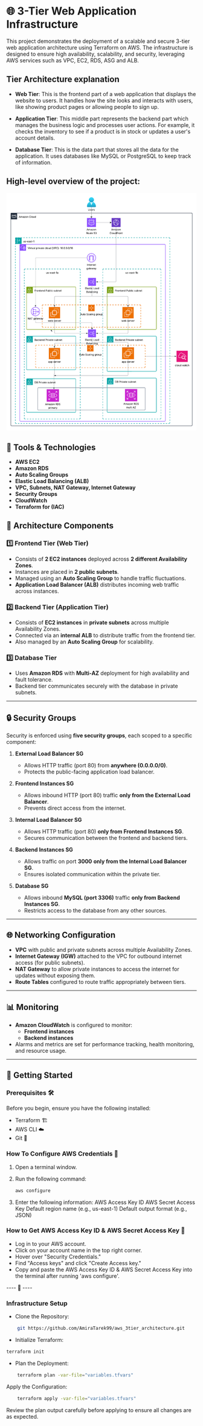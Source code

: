 # 🌐 3-Tier Web Application Infrastructure

This project demonstrates the deployment of a scalable and secure 3-tier web application architecture using Terraform on AWS. The infrastructure is designed to ensure high availability, scalability, and security, leveraging AWS services such as VPC, EC2, RDS, ASG and ALB.


## Tier Architecture explanation

- **Web Tier**: This is the frontend part of a web application that displays the website to users. It handles how the site looks and interacts with users, like showing product pages or allowing people to sign up.

- **Application Tier**: This middle part represents the backend part which manages the business logic and processes user actions. For example, it checks the inventory to see if a product is in stock or updates a user's account details.

- **Database Tier**: This is the data part that stores all the data for the application. It uses databases like MySQL or PostgreSQL to keep track of information.


## High-level overview of the project:
![Architecture](\diagram\aws-3tier-architecture-diagram.png)


## 🚀 Tools & Technologies 

- **AWS EC2**
- **Amazon RDS**
- **Auto Scaling Groups**
- **Elastic Load Balancing (ALB)**
- **VPC, Subnets, NAT Gateway, Internet Gateway**
- **Security Groups**
- **CloudWatch**
- **Terraform for (IAC)** 

## 🧱 Architecture Components

### 1️⃣ **Frontend Tier (Web Tier)**
- Consists of **2 EC2 instances** deployed across **2 different Availability Zones**.
- Instances are placed in **2 public subnets**.
- Managed using an **Auto Scaling Group** to handle traffic fluctuations.
- **Application Load Balancer (ALB)** distributes incoming web traffic across instances.

### 2️⃣ **Backend Tier (Application Tier)**
- Consists of **EC2 instances** in **private subnets** across multiple Availability Zones.
- Connected via an **internal ALB** to distribute traffic from the frontend tier.
- Also managed by an **Auto Scaling Group** for scalability.

### 3️⃣ **Database Tier**
- Uses **Amazon RDS** with **Multi-AZ** deployment for high availability and fault tolerance.
- Backend tier communicates securely with the database in private subnets.

---

## 🔒 Security Groups

Security is enforced using **five security groups**, each scoped to a specific component:

1. **External Load Balancer SG**
   - Allows HTTP traffic (port 80) from **anywhere (0.0.0.0/0)**.
   - Protects the public-facing application load balancer.

2. **Frontend Instances SG**
   - Allows inbound HTTP (port 80) traffic **only from the External Load Balancer**.
   - Prevents direct access from the internet.

3. **Internal Load Balancer SG**
   - Allows HTTP traffic (port 80) **only from Frontend Instances SG**.
   - Secures communication between the frontend and backend tiers.

4. **Backend Instances SG**
   - Allows traffic on port **3000** **only from the Internal Load Balancer SG**.
   - Ensures isolated communication within the private tier.

5. **Database SG**
   - Allows inbound **MySQL (port 3306)** traffic **only from Backend Instances SG**.
   - Restricts access to the database from any other sources.

---

## 🌐 Networking Configuration

- **VPC** with public and private subnets across multiple Availability Zones.
- **Internet Gateway (IGW)** attached to the VPC for outbound internet access (for public subnets).
- **NAT Gateway** to allow private instances to access the internet for updates without exposing them.
- **Route Tables** configured to route traffic appropriately between tiers.

---

## 📊 Monitoring

- **Amazon CloudWatch** is configured to monitor:
  - **Frontend instances**
  - **Backend instances**
- Alarms and metrics are set for performance tracking, health monitoring, and resource usage.

---
## 🚀 Getting Started

### Prerequisites 🛠️

Before you begin, ensure you have the following installed:

- Terraform 🏗️
- AWS CLI ☁️
- Git 🐙

### How To Configure AWS Credentials 🔑

1. Open a terminal window.
2. Run the following command:

    ```bash
    aws configure
    ```

3. Enter the following information:
    AWS Access Key ID
    AWS Secret Access Key
    Default region name (e.g., us-east-1)
    Default output format (e.g., JSON)

### How to Get AWS Access Key ID & AWS Secret Access Key 🔑

- Log in to your AWS account.
- Click on your account name in the top right corner.
- Hover over "Security Credentials."
- Find "Access keys" and click "Create Access key."
- Copy and paste the AWS Access Key ID & AWS Secret Access Key into the terminal after running 'aws configure'.

---- 🌟 ----

### Infrastructure Setup

- Clone the Repository:

```bash
    git https://github.com/AmiraTarek99/aws_3tier_architecture.git
```

- Initialize Terraform:

```bash
terraform init
```

- Plan the Deployment:

```bash
    terraform plan -var-file="variables.tfvars"
```

Apply the Configuration:

```bash
    terraform apply -var-file="variables.tfvars"
```

Review the plan output carefully before applying to ensure all changes are as expected.




